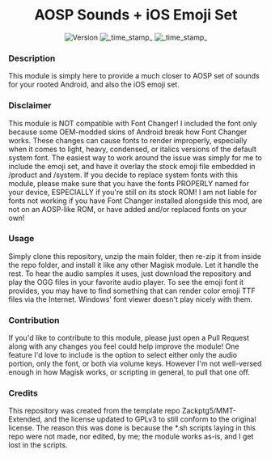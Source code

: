 <h1 align="center">AOSP Sounds + iOS Emoji Set</h1>

<div align="center">
  <!-- Version -->
    <img src="https://img.shields.io/badge/Version-v1.2-blue.svg?longCache=true&style=popout-square"
      alt="Version" />
  <!-- Last Updated -->
    <img src="https://img.shields.io/badge/Updated-November 29, 2023-green.svg?longCache=true&style=flat-square"
      alt="_time_stamp_" />
  <!-- Min Magisk -->
    <img src="https://img.shields.io/badge/MinMagisk-20.4-red.svg?longCache=true&style=flat-square"
      alt="_time_stamp_" /></div>

### Description
This module is simply here to provide a much closer to AOSP set of sounds for your rooted Android, and also the iOS emoji set.

### Disclaimer
This module is NOT compatible with Font Changer! I included the font only because some OEM-modded skins of Android break how Font Changer works.
These changes can cause fonts to render improperly, especially when it comes to light, heavy, condensed, or italics versions of the default system font.
The easiest way to work around the issue was simply for me to include the emoji set, and have it overlay the stock emoji file embedded in /product and /system.
If you decide to replace system fonts with this module, please make sure that you have the fonts PROPERLY named for your device, ESPECIALLY if you're still on its stock ROM!
I am not liable for fonts not working if you have Font Changer installed alongside this mod, are not on an AOSP-like ROM, or have added and/or replaced fonts on your own!

### Usage
Simply clone this repository, unzip the main folder, then re-zip it from inside the repo folder, and install it like any other Magisk module. Let it handle the rest.
To hear the audio samples it uses, just download the repository and play the OGG files in your favorite audio player.
To see the emoji font it provides, you may have to find something that can render color emoji TTF files via the Internet. Windows' font viewer doesn't play nicely with them.

### Contribution
If you'd like to contribute to this module, please just open a Pull Request along with any changes you feel could help improve the module! One feature I'd love to include is the option to select either only the audio portion, only the font, or both via volume keys. However I'm not well-versed enough in how Magisk works, or scripting in general, to pull that one off.

### Credits
This repository was created from the template repo Zackptg5/MMT-Extended, and the license updated to GPLv3 to still conform to the original license. The reason this was done is because the *.sh scripts laying in this repo were not made, nor edited, by me; the module works as-is, and I get lost in the scripts.
